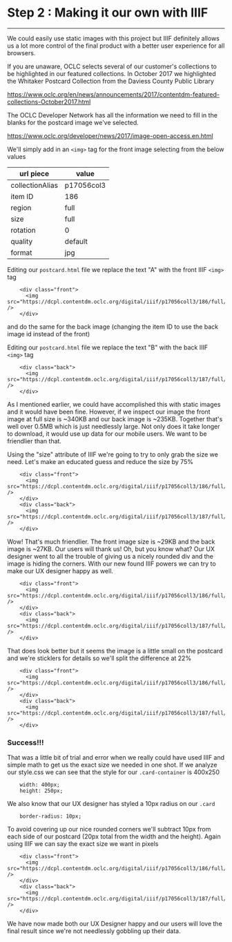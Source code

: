 # Step 2 : Making it our own with IIIF
---
We could easily use static images with this project but IIIF definitely allows us a lot more control of the final product with a better user experience for all browsers.

If you are unaware, OCLC selects several of our customer's collections to be highlighted in our featured collections.  In October 2017 we highlighted the Whitaker Postcard Collection from the Daviess County Public Library 

https://www.oclc.org/en/news/announcements/2017/contentdm-featured-collections-October2017.html  

The OCLC Developer Network has all the information we need to fill in the blanks for the postcard image we've selected.

https://www.oclc.org/developer/news/2017/image-open-access.en.html

We'll simply add in an `<img>` tag for the front image selecting from the below values

| url piece | value |
|---|---|
|collectionAlias | p17056col3 |
|item ID | 186 |
|region | full|
|size | full |
|rotation | 0 |
|quality | default|
|format | jpg|

Editing our `postcard.html` file we replace the text "A" with the front IIIF `<img>` tag
```
    <div class="front">
      <img src="https://dcpl.contentdm.oclc.org/digital/iiif/p17056coll3/186/full/full/0/default.jpg" />
    </div>
```
and do the same for the back image (changing the item ID to use the back image id instead of the front)

Editing our `postcard.html` file we replace the text "B" with the back IIIF `<img>` tag
```
    <div class="back">
      <img src="https://dcpl.contentdm.oclc.org/digital/iiif/p17056coll3/187/full/full/0/default.jpg" />
    </div>
```

As I mentioned earlier, we could have accomplished this with static images and it would have been fine.  However, if we inspect our image the front image at full size is ~340KB and our back image is ~235KB.  Together that's well over 0.5MB which is just needlessly large.  Not only does it take longer to download, it would use up data for our mobile users.  We want to be friendlier than that.

Using the "size" attribute of IIIF we're going to try to only grab the size we need.  Let's make an educated guess and reduce the size by 75%
```
    <div class="front">
      <img src="https://dcpl.contentdm.oclc.org/digital/iiif/p17056coll3/186/full/pct:25/0/default.jpg" />
    </div>
    <div class="back">
      <img src="https://dcpl.contentdm.oclc.org/digital/iiif/p17056coll3/187/full/pct:25/0/default.jpg" />
    </div>
```

Wow! That's much friendlier.  The front image size is ~29KB and the back image is ~27KB.  Our users will thank us!  Oh, but you know what?  Our UX designer went to all the trouble of giving us a nicely rounded div and the image is hiding the corners.  With our new found IIIF powers we can try to make our UX designer happy as well.
```
    <div class="front">
      <img src="https://dcpl.contentdm.oclc.org/digital/iiif/p17056coll3/186/full/pct:20/0/default.jpg" />
    </div>
    <div class="back">
      <img src="https://dcpl.contentdm.oclc.org/digital/iiif/p17056coll3/187/full/pct:20/0/default.jpg" />
    </div>
```
That does look better but it seems the image is a little small on the postcard and we're sticklers for details so we'll split the difference at 22%
```
    <div class="front">
      <img src="https://dcpl.contentdm.oclc.org/digital/iiif/p17056coll3/186/full/pct:22/0/default.jpg" />
    </div>
    <div class="back">
      <img src="https://dcpl.contentdm.oclc.org/digital/iiif/p17056coll3/187/full/pct:22/0/default.jpg" />
    </div>
```

### Success!!!

That was a little bit of trial and error when we really could have used IIIF and simple math to get us the exact size we needed in one shot.  If we analyze our style.css we can see that the style for our `.card-container` is 400x250
```
    width: 400px;
    height: 250px;
```
We also know that our UX designer has styled a 10px radius on our `.card`
```
    border-radius: 10px;
```
To avoid covering up our nice rounded corners we'll subtract 10px from each side of our postcard (20px total from the width and the height). Again using IIIF we can say the exact size we want in pixels
```
    <div class="front">
      <img src="https://dcpl.contentdm.oclc.org/digital/iiif/p17056coll3/186/full/380,230/0/default.jpg" />
    </div>
    <div class="back">
      <img src="https://dcpl.contentdm.oclc.org/digital/iiif/p17056coll3/187/full/380,230/0/default.jpg" />
    </div>
```

We have now made both our UX Designer happy and our users will love the final result since we're not needlessly gobbling up their data.
